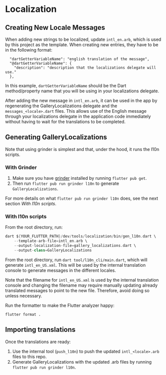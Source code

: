 # Localization

## Creating New Locale Messages

When adding new strings to be localized, update `intl_en.arb`, which
is used by this project as the template. When creating new entries, they
have to be in the following format:

```arb
  "dartGetterVariableName": "english translation of the message",
  "@dartGetterVariableName": {
    "description": "description that the localizations delegate will use."
  },
```

In this example, `dartGetterVariableName` should be the Dart method/property
name that you will be using in your localizations delegate.

After adding the new message in `intl_en.arb`, it can be used in the app by
regenerating the GalleryLocalizations delegate and the `messages_<locale>.dart` files.
This allows use of the English message through your localizations delegate in
the application code immediately without having to wait for the translations
to be completed.

## Generating GalleryLocalizations

Note that using grinder is simplest and that, under the hood, it runs the l10n scripts.

### With Grinder

1. Make sure you have [grinder](https://pub.dev/packages/grinder) installed by
running `flutter pub get`.
2. Then run `flutter pub run grinder l10n` to generate `GalleryLocalizations`.

For more details on what `flutter pub run grinder l10n` does, see the next section
*With l10n scripts*.

### With l10n scripts
From the root directory, run:

```dart
dart ${YOUR_FLUTTER_PATH}/dev/tools/localization/bin/gen_l10n.dart \
    --template-arb-file=intl_en.arb \
    --output-localization-file=gallery_localizations.dart \
    --output-class=GalleryLocalizations
```

From the root directory, run `dart tool/l10n_cli/main.dart`, which
will generate `intl_en_US.xml`. This will be used by the internal translation
console to generate messages in the different locales.

Note that the filename for `intl_en_US.xml` is used by the internal
translation console and changing the filename may require manually updating
already translated messages to point to the new file. Therefore, avoid doing so
unless necessary.

Run the formatter to make the Flutter analyzer happy:
```
flutter format .
```

## Importing translations

Once the translations are ready:

1. Use the internal tool (`push_l10n`) to push the updated `intl_<locale>.arb` files to this repo.
2. Generate GalleryLocalizations with the updated .arb files by running `flutter pub run grinder l10n`.
